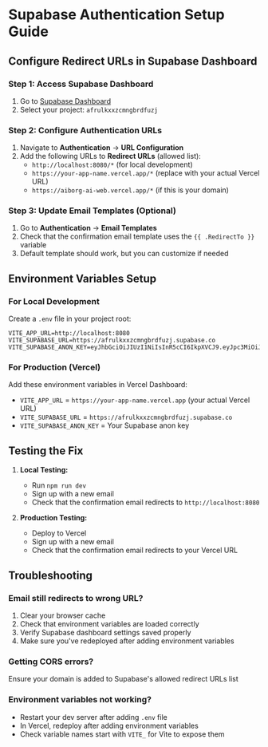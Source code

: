 # Supabase Authentication Setup Guide

## Configure Redirect URLs in Supabase Dashboard

### Step 1: Access Supabase Dashboard
1. Go to [Supabase Dashboard](https://app.supabase.com)
2. Select your project: `afrulkxxzcmngbrdfuzj`

### Step 2: Configure Authentication URLs
1. Navigate to **Authentication** → **URL Configuration**
2. Add the following URLs to **Redirect URLs** (allowed list):
   - `http://localhost:8080/*` (for local development)
   - `https://your-app-name.vercel.app/*` (replace with your actual Vercel URL)
   - `https://aiborg-ai-web.vercel.app/*` (if this is your domain)

### Step 3: Update Email Templates (Optional)
1. Go to **Authentication** → **Email Templates**
2. Check that the confirmation email template uses the `{{ .RedirectTo }}` variable
3. Default template should work, but you can customize if needed

## Environment Variables Setup

### For Local Development
Create a `.env` file in your project root:
```env
VITE_APP_URL=http://localhost:8080
VITE_SUPABASE_URL=https://afrulkxxzcmngbrdfuzj.supabase.co
VITE_SUPABASE_ANON_KEY=eyJhbGciOiJIUzI1NiIsInR5cCI6IkpXVCJ9.eyJpc3MiOiJzdXBhYmFzZSIsInJlZiI6ImFmcnVsa3h4emNtbmdicmRmdXpqIiwicm9sZSI6ImFub24iLCJpYXQiOjE3NTMxMzcyMTYsImV4cCI6MjA2ODcxMzIxNn0.IdaUilLFJ8wnrok1sMI2peX9hBILeYLBA86caryjCk8
```

### For Production (Vercel)
Add these environment variables in Vercel Dashboard:
- `VITE_APP_URL` = `https://your-app-name.vercel.app` (your actual Vercel URL)
- `VITE_SUPABASE_URL` = `https://afrulkxxzcmngbrdfuzj.supabase.co`
- `VITE_SUPABASE_ANON_KEY` = Your Supabase anon key

## Testing the Fix

1. **Local Testing:**
   - Run `npm run dev`
   - Sign up with a new email
   - Check that the confirmation email redirects to `http://localhost:8080`

2. **Production Testing:**
   - Deploy to Vercel
   - Sign up with a new email
   - Check that the confirmation email redirects to your Vercel URL

## Troubleshooting

### Email still redirects to wrong URL?
1. Clear your browser cache
2. Check that environment variables are loaded correctly
3. Verify Supabase dashboard settings saved properly
4. Make sure you've redeployed after adding environment variables

### Getting CORS errors?
Ensure your domain is added to Supabase's allowed redirect URLs list

### Environment variables not working?
- Restart your dev server after adding `.env` file
- In Vercel, redeploy after adding environment variables
- Check variable names start with `VITE_` for Vite to expose them